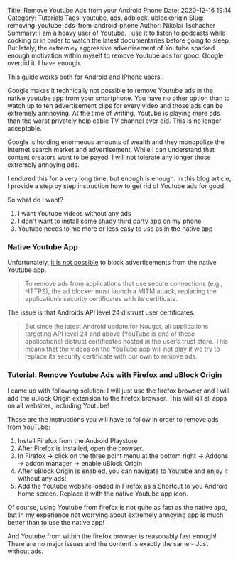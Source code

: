 Title: Remove Youtube Ads from your Android Phone
Date: 2020-12-16 19:14
Category: Tutorials
Tags: youtube, ads, adblock, ublockorigin
Slug: removing-youtube-ads-from-android-phone
Author: Nikolai Tschacher
Summary: I am a heavy user of Youtube. I use it to listen to podcasts while cooking or in order to watch the latest documentaries before going to sleep. But lately, the extremley aggressive advertisement of Youtube sparked enough motivation within myself to remove Youtube ads for good. Google overdid it. I have enough.

This guide works both for Android and IPhone users.

Google makes it technically not possible to remove Youtube ads in the native youtube app from your smartphone. You have no other option than to watch up to ten advertisement clips for every video and those ads can be extremely annnoying. At the time of writing, Youtube is playing more ads than the worst privately help cable TV channel ever did. This is no longer acceptable.

Google is hording enormeous amounts of wealth and they monopolize the Internet search market and advertisement. While I can understand that content creators want to be payed, I will not tolerate any longer those extremely annoying ads. 

I endured this for a very long time, but enough is enough. In this blog article, I provide a step by step instruction how to get rid of Youtube ads for good.

So what do I want?

1. I want Youtube videos without any ads
2. I don't want to install some shady third party app on my phone
3. Youtube needs to me more or less easy to use as in the native app

### Native Youtube App

Unfortunately, [it is not possible](https://adlock.com/blog/how-to-block-youtube-ads-on-android/) to block advertisements from the native Youtube app.

> To remove ads from applications that use secure connections (e.g., HTTPS), the ad blocker must launch a MITM attack, replacing the application’s security certificates with its certificate.

The issue is that Androids API level 24 distrust user certificates.

> But since the latest Android update for Nougat, all applications targeting API level 24 and above (YouTube is one of these applications) distrust certificates hosted in the user’s trust store. This means that the videos on the YouTube app will not play if we try to replace its security certificate with our own to remove ads.

### Tutorial: Remove Youtube Ads with Firefox and uBlock Origin

I came up with following solution: I will just use the firefox browser and I will add the uBlock Origin extension to the firefox browser.
This will kill all apps on all websites, including Youtube!

Those are the instructions you will have to follow in order to remove ads from YouTube:

1. Install Firefox from the Android Playstore
2. After Firefox is installed, open the browser.
3. In Firefox -> click on the three point menu at the bottom right -> Addons ->  addon manager -> enable uBlock Origin
4. After uBlock Origin is enabled, you can navigate to Youtube and enjoy it without any ads!
5. Add the Youtube website loaded in Firefox as a Shortcut to you Android home screen. Replace it with the native Youtube app icon.

Of course, using Youtube from firefox is not quite as fast as the native app, but in my experience not worrying about extremely annoying app is much better than to use the native app!

And Youtube from within the firefox browser is reasonably fast enough! There are no major issues and the content is exactly the same - Just without ads.